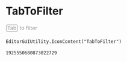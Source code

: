 # TabToFilter
![](/img/TabToFilter.png)

``` CSharp
EditorGUIUtility.IconContent("TabToFilter")
```
```
1925550680873022729
```

